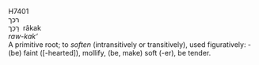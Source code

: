 <body>
  <p>H7401<br>  רכך  <br> רָכַך  ‎  râkak  <br><i>raw-kak‘ </i><br>A primitive root; to <i>soften</i> (intransitively or transitively), used figuratively: - (be) faint ([-hearted]), mollify, (be, make) soft (-er), be tender.<br></p>
 </body>